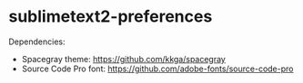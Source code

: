 # sublimetext2-preferences

Dependencies:
* Spacegray theme: https://github.com/kkga/spacegray
* Source Code Pro font: https://github.com/adobe-fonts/source-code-pro
